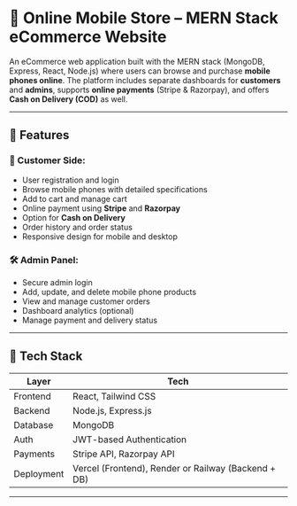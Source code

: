 # 📱 Online Mobile Store – MERN Stack eCommerce Website

An eCommerce web application built with the MERN stack (MongoDB, Express, React, Node.js) where users can browse and purchase **mobile phones online**. The platform includes separate dashboards for **customers** and **admins**, supports **online payments** (Stripe & Razorpay), and offers **Cash on Delivery (COD)** as well.

---

## 🚀 Features

### 🛒 Customer Side:
- User registration and login
- Browse mobile phones with detailed specifications
- Add to cart and manage cart
- Online payment using **Stripe** and **Razorpay**
- Option for **Cash on Delivery**
- Order history and order status
- Responsive design for mobile and desktop

### 🛠 Admin Panel:
- Secure admin login
- Add, update, and delete mobile phone products
- View and manage customer orders
- Dashboard analytics (optional)
- Manage payment and delivery status

---

## 🧰 Tech Stack

| Layer      | Tech                        |
|------------|-----------------------------|
| Frontend   | React, Tailwind CSS         |
| Backend    | Node.js, Express.js         |
| Database   | MongoDB                     |
| Auth       | JWT-based Authentication    |
| Payments   | Stripe API, Razorpay API    |
| Deployment | Vercel (Frontend), Render or Railway (Backend + DB) |

---


